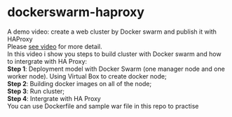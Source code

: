 # dockerswarm-haproxy
A demo video: create a web cluster by Docker swarm and publish it with HAProxy<br/>
Please <a href='https://youtu.be/ffCv5RizR3I'>see video</a> for more detail. <br/>
In this video i show you steps to build cluster with Docker swarm and how to intergrate with HA Proxy:<br/>
<b>Step 1</b>: Deployment model with Docker Swarm (one manager node and one worker node). Using Virtual Box to create docker node;<br/>
<b>Step 2</b>: Building docker images on all of the node;<br/>
<b>Step 3</b>: Run cluster;<br/>
<b>Step 4</b>: Intergrate with HA Proxy<br/>
You can use Dockerfile and sample war file in this repo to practise

